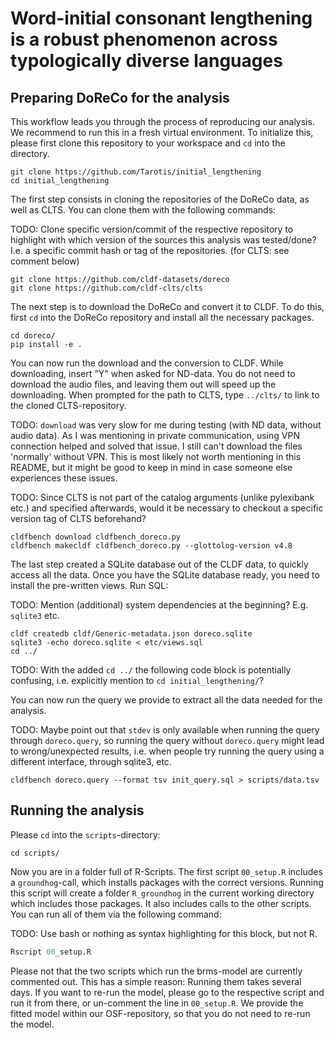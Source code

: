 # Word-initial consonant lengthening is a robust phenomenon across typologically diverse languages

## Preparing DoReCo for the analysis

This workflow leads you through the process of reproducing our analysis. We recommend to run this in a fresh virtual environment. To initialize this, please first clone this repository to your workspace and `cd` into the directory.

```CLI
git clone https://github.com/Tarotis/initial_lengthening
cd initial_lengthening
```

The first step consists in cloning the repositories of the DoReCo data, as well as CLTS. You can clone them with the following commands:

TODO: Clone specific version/commit of the respective repository to highlight with which version of the sources this analysis was tested/done? I.e. a specific commit hash or tag of the repositories. (for CLTS: see comment below)

```CLI
git clone https://github.com/cldf-datasets/doreco
git clone https://github.com/cldf-clts/clts
```

The next step is to download the DoReCo and convert it to CLDF. To do this, first `cd` into the DoReCo repository and install all the necessary packages.

```CLI
cd doreco/
pip install -e .
```

You can now run the download and the conversion to CLDF. While downloading, insert "Y" when asked for ND-data. You do not need to download the audio files, and leaving them out will speed up the downloading. When prompted for the path to CLTS, type `../clts/` to link to the cloned CLTS-repository.

TODO: `download` was very slow for me during testing (with ND data, without audio data). As I was mentioning in private communication, using VPN connection helped and solved that issue. I still can't download the files 'normally' without VPN. This is most likely not worth mentioning in this README, but it might be good to keep in mind in case someone else experiences these issues.

TODO: Since CLTS is not part of the catalog arguments (unlike pylexibank etc.) and specified afterwards, would it be necessary to checkout a specific version tag of CLTS beforehand?

```
cldfbench download cldfbench_doreco.py
cldfbench makecldf cldfbench_doreco.py --glottolog-version v4.8
```

The last step created a SQLite database out of the CLDF data, to quickly access all the data. Once you have the SQLite database ready, you need to install the pre-written views. Run SQL:

TODO: Mention (additional) system dependencies at the beginning? E.g. `sqlite3` etc.

```
cldf createdb cldf/Generic-metadata.json doreco.sqlite
sqlite3 -echo doreco.sqlite < etc/views.sql
cd ../
```

TODO: With the added `cd ../` the following code block is potentially confusing, i.e. explicitly mention to `cd initial_lengthening/`?

You can now run the query we provide to extract all the data needed for the analysis.

TODO: Maybe point out that `stdev` is only available when running the query through `doreco.query`, so running the query without `doreco.query` might lead to wrong/unexpected results, i.e. when people try running the query using a different interface, through sqlite3, etc.

```
cldfbench doreco.query --format tsv init_query.sql > scripts/data.tsv
```

## Running the analysis

Please `cd` into the `scripts`-directory:

```CLI
cd scripts/
```

Now you are in a folder full of R-Scripts. The first script `00_setup.R` includes a `groundhog`-call, which installs packages with the correct versions. Running this script will create a folder `R_groundhog` in the current working directory which includes those packages. It also includes calls to the other scripts. You can run all of them via the following command:

TODO: Use bash or nothing as syntax highlighting for this block, but not R.

```R
Rscript 00_setup.R
```

Please not that the two scripts which run the brms-model are currently commented out. This has a simple reason: Running them takes several days. If you want to re-run the model, please go to the respective script and run it from there, or un-comment the line in `00_setup.R`. We provide the fitted model within our OSF-repository, so that you do not need to re-run the model.
